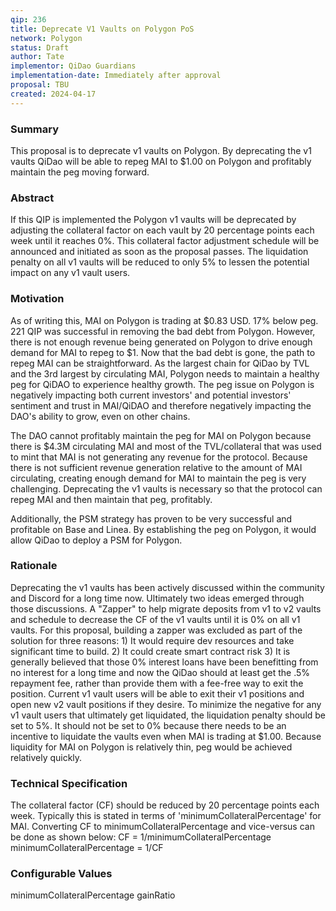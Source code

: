 ```yaml
---
qip: 236
title: Deprecate V1 Vaults on Polygon PoS
network: Polygon
status: Draft
author: Tate
implementor: QiDao Guardians
implementation-date: Immediately after approval
proposal: TBU
created: 2024-04-17
---
```


### **Summary**

This proposal is to deprecate v1 vaults on Polygon. By deprecating the v1 vaults QiDao will be able to repeg MAI to $1.00  on Polygon and profitably maintain the peg moving forward.

### **Abstract**

If this QIP is implemented the Polygon v1 vaults will be deprecated by adjusting the collateral factor on each vault by 20 percentage points each week until it reaches 0%. This collateral factor adjustment schedule will be announced and initiated as soon as the proposal passes. The liquidation penalty on all v1 vaults will be reduced to only 5% to lessen the potential impact on any v1 vault users.

### **Motivation**

As of writing this, MAI on Polygon is trading at $0.83 USD. 17% below peg. 221 QIP was successful in removing the bad debt from Polygon. However, there is not enough revenue being generated on Polygon to drive enough demand for MAI to repeg to $1. Now that the bad debt is gone, the path to repeg MAI can be straightforward. As the largest chain for QiDao by TVL and the 3rd largest by circulating MAI, Polygon needs to maintain a healthy peg for QiDAO to experience healthy growth. The peg issue on Polygon is negatively impacting both current investors' and potential investors' sentiment and trust in MAI/QiDAO and therefore negatively impacting the DAO's ability to grow, even on other chains.

The DAO cannot profitably maintain the peg for MAI on Polygon because there is $4.3M circulating MAI and most of the TVL/collateral that was used to mint that MAI is not generating any revenue for the protocol. Because there is not sufficient revenue generation relative to the amount of MAI circulating, creating enough demand for MAI to maintain the peg is very challenging. Deprecating the v1 vaults is necessary so that the protocol can repeg MAI and then maintain that peg, profitably.

Additionally, the PSM strategy has proven to be very successful and profitable on Base and Linea. By establishing the peg on Polygon, it would allow QiDao to deploy a PSM for Polygon.

### **Rationale**

Deprecating the v1 vaults has been actively discussed within the community and Discord for a long time now. Ultimately two ideas emerged through those discussions. A "Zapper" to help migrate deposits from v1 to v2 vaults and schedule to decrease the CF of the v1 vaults until it is 0% on all v1 vaults. For this proposal, building a zapper was excluded as part of the solution for three reasons: 1) It would require dev resources and take significant time to build. 2) It could create smart contract risk 3) It is generally believed that those 0% interest loans have been benefitting from no interest for a long time and now the QiDao should at least get the .5% repayment fee, rather than provide them with a fee-free way to exit the position. Current v1 vault users will be able to exit their v1 positions and open new v2 vault positions if they desire.
To minimize the negative for any v1 vault users that ultimately get liquidated, the liquidation penalty should be set to 5%. It should not be set to 0% because there needs to be an incentive to liquidate the vaults even when MAI is trading at $1.00. Because liquidity for MAI on Polygon is relatively thin, peg would be achieved relatively quickly.

### **Technical Specification**

The collateral factor (CF) should be reduced by 20 percentage points each week. Typically this is stated in terms of 'minimumCollateralPercentage' for MAI. Converting CF to minimumCollateralPercentage and vice-versus can be done as shown below:
CF = 1/minimumCollateralPercentage
minimumCollateralPercentage = 1/CF

### **Configurable Values**

minimumCollateralPercentage
gainRatio
